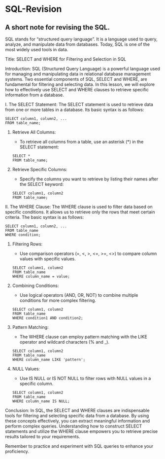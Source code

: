 # SQL-Revision
## A short note for revising the SQL.

SQL stands for “structured query language”. It is a language used to query,
analyze, and manipulate data from databases. Today, SQL is one of the most
widely used tools in data.


Title: SELECT and WHERE for Filtering and Selection in SQL

Introduction:
SQL (Structured Query Language) is a powerful language used for managing and manipulating data in relational database management systems. Two essential components of SQL, SELECT and WHERE, are fundamental for filtering and selecting data. In this lesson, we will explore how to effectively use SELECT and WHERE clauses to retrieve specific information from a database.

I. The SELECT Statement:
The SELECT statement is used to retrieve data from one or more tables in a database. Its basic syntax is as follows:
```
SELECT column1, column2, ...
FROM table_name;
```
1. Retrieve All Columns:
   - To retrieve all columns from a table, use an asterisk (*) in the SELECT statement:
   ```
   SELECT *
   FROM table_name;
   ```

2. Retrieve Specific Columns:
   - Specify the columns you want to retrieve by listing their names after the SELECT keyword:
   ```
   SELECT column1, column2
   FROM table_name;
   ```

II. The WHERE Clause:
The WHERE clause is used to filter data based on specific conditions. It allows us to retrieve only the rows that meet certain criteria. The basic syntax is as follows:
```
SELECT column1, column2, ...
FROM table_name
WHERE condition;
```

1. Filtering Rows:
   - Use comparison operators (=, <, >, <=, >=, <>) to compare column values with specific values.
   ```
   SELECT column1, column2
   FROM table_name
   WHERE column_name = value;
   ```

2. Combining Conditions:
   - Use logical operators (AND, OR, NOT) to combine multiple conditions for more complex filtering.
   ```
   SELECT column1, column2
   FROM table_name
   WHERE condition1 AND condition2;
   ```

3. Pattern Matching:
   - The WHERE clause can employ pattern matching with the LIKE operator and wildcard characters (% and _).
   ```
   SELECT column1, column2
   FROM table_name
   WHERE column_name LIKE 'pattern';
   ```

4. NULL Values:
   - Use IS NULL or IS NOT NULL to filter rows with NULL values in a specific column.
   ```
   SELECT column1, column2
   FROM table_name
   WHERE column_name IS NULL;
   ```

Conclusion:
In SQL, the SELECT and WHERE clauses are indispensable tools for filtering and selecting specific data from a database. By using these concepts effectively, you can extract meaningful information and perform complex queries. Understanding how to construct SELECT statements and utilize the WHERE clause empowers you to retrieve precise results tailored to your requirements.

Remember to practice and experiment with SQL queries to enhance your proficiency.
